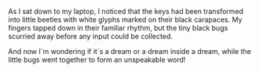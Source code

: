 As I sat down to my laptop, I noticed that the keys had been transformed into
little beetles with white glyphs marked on their black carapaces. My fingers
tapped down in their familiar rhythm, but the tiny black bugs scurried away
before any input could be collected.

And now I´m wondering if it´s a dream or a dream inside a dream, while the little bugs went together to form an unspeakable word!
